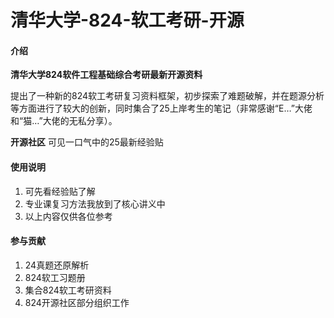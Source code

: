 # 清华大学-824-软工考研-开源

#### 介绍
 **清华大学824软件工程基础综合考研最新开源资料**
 
提出了一种新的824软工考研复习资料框架，初步探索了难题破解，并在题源分析等方面进行了较大的创新，同时集合了25上岸考生的笔记（非常感谢“E…”大佬和“猫…”大佬的无私分享）。

 **开源社区** 可见一口气中的25最新经验贴

#### 使用说明

1.  可先看经验贴了解
2.  专业课复习方法我放到了核心讲义中
3.  以上内容仅供各位参考

#### 参与贡献

1.  24真题还原解析
2.  824软工习题册
3.  集合824软工考研资料
4.  824开源社区部分组织工作
